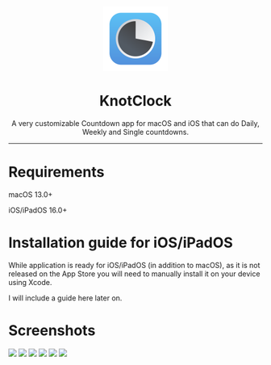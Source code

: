 <p align="center">
<img width="128" src="KnotClock/Assets.xcassets/AppIcon.appiconset/Icon-128@2x.png">
</p>

<h1 align="center">KnotClock</h1>
<p align="center">A very customizable Countdown app for macOS and iOS that can do Daily, Weekly and Single countdowns.</p>

---

# Requirements
macOS 13.0+

iOS/iPadOS 16.0+

# Installation guide for iOS/iPadOS
While application is ready for iOS/iPadOS (in addition to macOS), as it is not released on the App Store you will need to manually install it on your device using Xcode.

I will include a guide here later on.


# Screenshots
<img src="https://user-images.githubusercontent.com/80475242/224429718-a45da46c-bb76-4b7a-9dd5-f316b343fa23.png" width="15%"></img> <img src="https://user-images.githubusercontent.com/80475242/224429747-6fcf0968-b125-4bda-9dcd-3726a2abd4e3.png" width="15%"></img> <img src="https://user-images.githubusercontent.com/80475242/224429744-4948a776-c84d-47e7-be54-6dbb3506db08.png" width="15%"></img> <img src="https://user-images.githubusercontent.com/80475242/224429730-ca20eba3-405b-4ba2-9428-810ad1f693fa.png" width="15%"></img> <img src="https://user-images.githubusercontent.com/80475242/224430118-40daf214-eb93-42ad-82c5-411944c65d57.png" width="8%"></img> <img src="https://user-images.githubusercontent.com/80475242/224430132-ffef00cb-ae7c-4733-bbc1-3cd0363b415b.png" width="15%"></img> 
